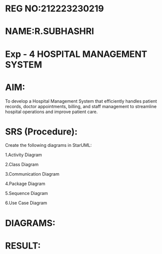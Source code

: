 # REG NO:212223230219
# NAME:R.SUBHASHRI
# Exp - 4 HOSPITAL MANAGEMENT SYSTEM

# AIM:

To develop a Hospital Management System that efficiently handles patient records, doctor appointments, billing, and staff management to streamline hospital operations and improve patient care.

# SRS (Procedure):

Create the following diagrams in StarUML:

1.Activity Diagram

2.Class Diagram

3.Communication Diagram

4.Package Diagram

5.Sequence Diagram

6.Use Case Diagram

# DIAGRAMS:



# RESULT:
